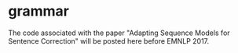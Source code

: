 # grammar


The code associated with the paper "Adapting Sequence Models for Sentence Correction" will be posted here before EMNLP 2017.
